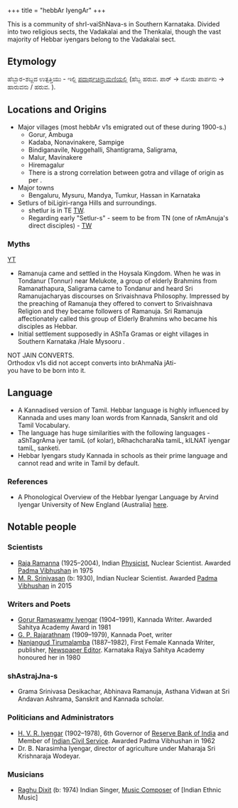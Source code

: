 +++
title = "hebbAr IyengAr"
+++

This is a community of shrI-vaiShNava-s in Southern Karnataka. Divided into two religious sects, the Vadakalai and the Thenkalai, though the vast majority of Hebbar iyengars belong to the Vadakalai sect.

## Etymology
ಹೆಬ್ಬಾರ\-ಶಬ್ದದ ಉತ್ಪತ್ತಿಯು \- ಇಲ್ಲಿ [ಪದಾರ್ಥಚಿನ್ತಾಮಣಿಯಲ್ಲಿ](https://www.facebook.com/groups/padarthachintamani/permalink/918075908244357/?comment_id=918291561556125&offset=0&total_comments=23) (ಹೆಬ್ಬ ಹರುವ. ಪಾರ್ → ನೋಡು ಪಾರ್ಪನು → ಹಾರುವನು / ಹರುವ. ).

## Locations and Origins
- Major villages (most hebbAr v1s emigrated out of these during 1900-s.)
  - Gorur, Ambuga
  - Kadaba, Nonavinakere, Sampige
  - Bindiganavile, Nuggehalli, Shantigrama, Saligrama,
  - Malur, Mavinakere 
  - Hiremagalur
  - There is a strong correlation between gotra and village of origin as per .
- Major towns
  - Bengaluru, Mysuru, Mandya, Tumkur, Hassan in Karnataka
- Setlurs of biLigiri-ranga Hills and surroundings.
  - shetlur is in TE [TW](https://maps.app.goo.gl/ePZT3g6BC55XScue6?g_st=aw).
  - Regarding early "Setlur-s" - seem to be from TN (one of rAmAnuja's direct disciples) - [TW](https://ramanuja.org/sri/BhaktiListArchives/Article?p=nov2000%2F0044.html)




### Myths

[YT](https://www.youtube.com/watch?t=320&v=jfBDTsGrBak&feature=youtu.be)

- Ramanuja came and settled in the Hoysala Kingdom. When he was in Tondanur (Tonnur) near Melukote, a group of elderly Brahmins from Ramanathapura, Saligrama came to Tondanur and heard Sri Ramanujacharyas discourses on Srivaishnava Philosophy. Impressed by the preaching of Ramanuja they offered to convert to Srivaishnava Religion and they became followers of Ramanuja. Sri Ramanuja affectionately called this group of Elderly Brahmins who became his disciples as Hebbar.
- Initial settlement supposedly in AShTa Gramas or eight villages in Southern Karnataka /Hale Mysooru .

NOT JAIN CONVERTS.  
Orthodox v1s did not accept converts into brAhmaNa jAti-  
you have to be born into it.

## Language
- A Kannadised version of Tamil. Hebbar language is highly influenced by Kannada and uses many loan words from Kannada, Sanskrit and old Tamil Vocabulary.
- The language has huge similarities with the following languages - aShTagrAma iyer tamiL (of kolar), bRhachcharaNa tamiL, kILNAT iyengar tamiL, sanketi.
- Hebbar Iyengars study Kannada in schools as their prime language and cannot read and write in Tamil by default.

### References
- A Phonological Overview of the Hebbar Iyengar Language by Arvind Iyengar
  University of New England (Australia) [here](https://www.researchgate.net/publication/263810776_A_Phonological_Overview_of_the_Hebbar_Iyengar_Language).



## Notable people
### Scientists

- [Raja Ramanna](/wiki/Raja_Ramanna "Raja Ramanna") (1925–2004), Indian [Physicist](/wiki/Physicist "Physicist"), Nuclear Scientist. Awarded [Padma Vibhushan](/wiki/Padma_Vibhushan "Padma Vibhushan") in 1975
- [M. R. Srinivasan](/wiki/M._R._Srinivasan "M. R. Srinivasan") (b: 1930), Indian Nuclear Scientist. Awarded [Padma Vibhushan](/wiki/Padma_Vibhushan "Padma Vibhushan") in 2015

### Writers and Poets

- [Gorur Ramaswamy Iyengar](/wiki/Gorur_Ramaswamy_Iyengar "Gorur Ramaswamy Iyengar") (1904–1991), Kannada Writer. Awarded Sahitya Academy Award in 1981
- [G. P. Rajarathnam](/wiki/G._P._Rajarathnam "G. P. Rajarathnam") (1909–1979), Kannada Poet, writer
- [Nanjangud Tirumalamba](/wiki/Nanjangud_Tirumalamba "Nanjangud Tirumalamba") (1887–1982), First Female Kannada Writer, publisher, [Newspaper Editor](/wiki/Newspaper_Editor "Newspaper Editor"). Karnataka Rajya Sahitya Academy honoured her in 1980

### shAstrajJna-s
- Grama Srinivasa Desikachar, Abhinava Ramanuja, Asthana Vidwan at Sri Andavan Ashrama, Sanskrit and Kannada scholar.

### Politicians and Administrators

- [H. V. R. Iyengar](/wiki/H._V._R._Iyengar "H. V. R. Iyengar") (1902–1978), 6th Governor of [Reserve Bank of India](/wiki/Reserve_Bank_of_India "Reserve Bank of India") and Member of [Indian Civil Service](/wiki/Indian_Civil_Service "Indian Civil Service"). Awarded Padma Vibhushan in 1962
- Dr. B. Narasimha Iyengar, director of agriculture under Maharaja Sri Krishnaraja Wodeyar.

### Musicians

- [Raghu Dixit](/wiki/Raghu_Dixit "Raghu Dixit") (b: 1974) Indian Singer, [Music Composer](/wiki/Music_Composer "Music Composer") of [Indian Ethnic Music]

